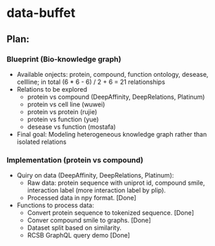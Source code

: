 # data-buffet

## Plan:


### Blueprint (Bio-knowledge graph)
* Available onjects: protein, compound, function ontology, desease, cellline; in total (6 * 6 - 6) / 2 + 6 = 21 relationships
* Relations to be explored
  * protein vs compound (DeepAffinity, DeepRelations, Platinum)
  * protein vs cell line (wuwei)
  * protein vs protein (rujie)
  * protein vs function (yue)
  * desease vs function (mostafa)
* Final goal: Modeling heterogeneous knowledge graph rather than isolated relations


### Implementation (protein vs compound)
* Quiry on data (DeepAffinity, DeepRelations, Platinum):
  * Raw data: protein sequence with uniprot id, compound smile, interaction label (more interaction label by plip).
  * Processed data in npy format. [Done]
* Functions to process data:
  * Convert protein sequence to tokenized sequence. [Done]
  * Conver compound smile to graphs. [Done]
  * Dataset split based on similarity.
  * RCSB GraphQL query demo [Done]
